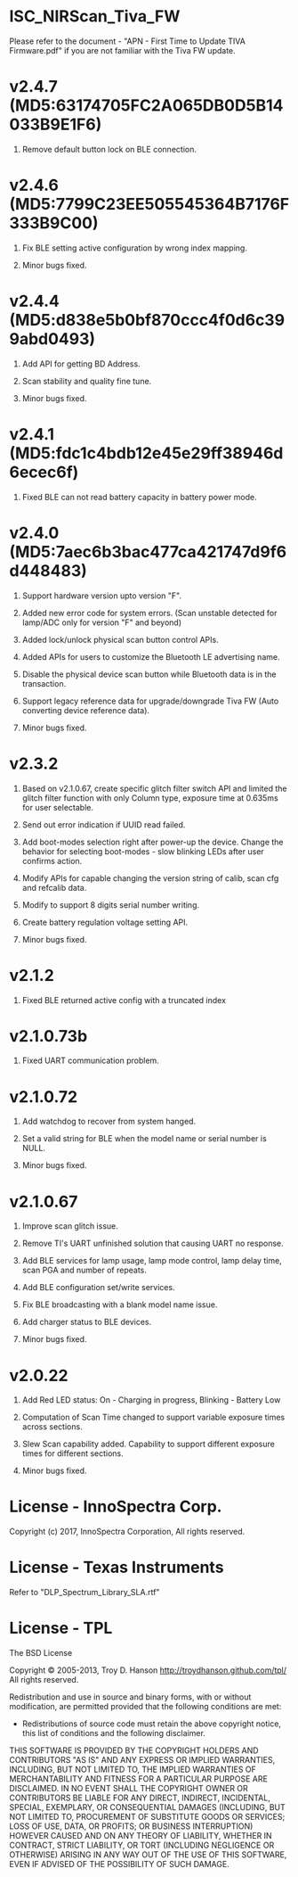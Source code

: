 # ISC_NIRScan_Tiva_FW

Please refer to the document - "APN - First Time to Update TIVA Firmware.pdf" if you are not familiar with the Tiva FW update.

# v2.4.7 (MD5:63174705FC2A065DB0D5B14033B9E1F6)

1. Remove default button lock on BLE connection.

# v2.4.6 (MD5:7799C23EE505545364B7176F333B9C00)

1. Fix BLE setting active configuration by wrong index mapping.

2. Minor bugs fixed.

# v2.4.4 (MD5:d838e5b0bf870ccc4f0d6c399abd0493)

1. Add API for getting BD Address.

2. Scan stability and quality fine tune.

3. Minor bugs fixed.

# v2.4.1 (MD5:fdc1c4bdb12e45e29ff38946d6ecec6f)

1. Fixed BLE can not read battery capacity in battery power mode.

# v2.4.0 (MD5:7aec6b3bac477ca421747d9f6d448483)

1. Support hardware version upto version "F".

2. Added new error code for system errors. (Scan unstable detected for lamp/ADC only for version "F" and beyond)

3. Added lock/unlock physical scan button control APIs.

4. Added APIs for users to customize the Bluetooth LE advertising name.

5. Disable the physical device scan button while Bluetooth data is in the transaction.

6. Support legacy reference data for upgrade/downgrade Tiva FW (Auto converting device reference data).

7. Minor bugs fixed.   

# v2.3.2

1. Based on v2.1.0.67, create specific glitch filter switch API and limited the glitch filter function with only Column type, exposure time at 0.635ms for user selectable.

2. Send out error indication if UUID read failed.

3. Add boot-modes selection right after power-up the device. Change the behavior for selecting boot-modes - slow blinking LEDs after user confirms action.

4. Modify APIs for capable changing the version string of calib, scan cfg and refcalib data.

5. Modify to support 8 digits serial number writing.

6. Create battery regulation voltage setting API.

7. Minor bugs fixed.

# v2.1.2

1. Fixed BLE returned active config with a truncated index

# v2.1.0.73b

1. Fixed UART communication problem.

# v2.1.0.72

1. Add watchdog to recover from system hanged.

2. Set a valid string for BLE when the model name or serial number is NULL.

3. Minor bugs fixed.

# v2.1.0.67

1. Improve scan glitch issue.

2. Remove TI's UART unfinished solution that causing UART no response.

3. Add BLE services for lamp usage, lamp mode control, lamp delay time, scan PGA and number of repeats.

4. Add BLE configuration set/write services.

5. Fix BLE broadcasting with a blank model name issue.

6. Add charger status to BLE devices.

7. Minor bugs fixed.

# v2.0.22

1. Add Red LED status: On - Charging in progress, Blinking - Battery Low

2. Computation of Scan Time changed to support variable exposure times across sections.

3. Slew Scan capability added. Capability to support different exposure times for different sections.

4. Minor bugs fixed.

# License - InnoSpectra Corp.

Copyright (c) 2017, InnoSpectra Corporation, All rights reserved.

# License - Texas Instruments

Refer to "DLP_Spectrum_Library_SLA.rtf"

# License - TPL

The BSD License

Copyright © 2005-2013, Troy D. Hanson http://troydhanson.github.com/tpl/ All rights reserved.

Redistribution and use in source and binary forms, with or without modification, are permitted provided that the following conditions are met:

* Redistributions of source code must retain the above copyright notice, this list of conditions and the following disclaimer.

THIS SOFTWARE IS PROVIDED BY THE COPYRIGHT HOLDERS AND CONTRIBUTORS "AS IS" AND ANY EXPRESS OR IMPLIED WARRANTIES, INCLUDING, BUT NOT LIMITED TO, THE IMPLIED WARRANTIES OF MERCHANTABILITY AND FITNESS FOR A PARTICULAR PURPOSE ARE DISCLAIMED. IN NO EVENT SHALL THE COPYRIGHT OWNER OR CONTRIBUTORS BE LIABLE FOR ANY DIRECT, INDIRECT, INCIDENTAL, SPECIAL, EXEMPLARY, OR CONSEQUENTIAL DAMAGES (INCLUDING, BUT NOT LIMITED TO, PROCUREMENT OF SUBSTITUTE GOODS OR SERVICES; LOSS OF USE, DATA, OR PROFITS; OR BUSINESS INTERRUPTION) HOWEVER CAUSED AND ON ANY THEORY OF LIABILITY, WHETHER IN CONTRACT, STRICT LIABILITY, OR TORT (INCLUDING NEGLIGENCE OR OTHERWISE) ARISING IN ANY WAY OUT OF THE USE OF THIS SOFTWARE, EVEN IF ADVISED OF THE POSSIBILITY OF SUCH DAMAGE.
